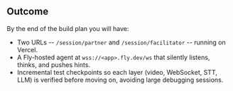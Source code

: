 Outcome
-------

By the end of the build plan you will have:

- Two URLs -- `/session/partner` and `/session/facilitator` -- running on Vercel.
- A Fly-hosted agent at `wss://<app>.fly.dev/ws` that silently listens, thinks, and pushes hints.
- Incremental test checkpoints so each layer (video, WebSocket, STT, LLM) is verified before moving on, avoiding large debugging sessions. 